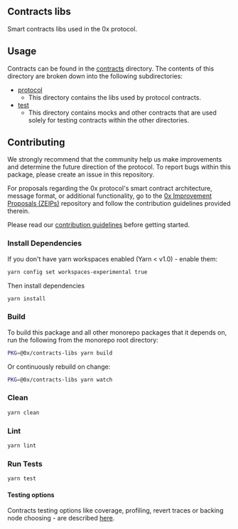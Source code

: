 ## Contracts libs

Smart contracts libs used in the 0x protocol.

## Usage

Contracts can be found in the [contracts](./contracts) directory. The contents of this directory are broken down into the following subdirectories:

*   [protocol](./contracts/protocol)
    *   This directory contains the libs used by protocol contracts.
*   [test](./contracts/test)
    *   This directory contains mocks and other contracts that are used solely for testing contracts within the other directories.

## Contributing

We strongly recommend that the community help us make improvements and determine the future direction of the protocol. To report bugs within this package, please create an issue in this repository.

For proposals regarding the 0x protocol's smart contract architecture, message format, or additional functionality, go to the [0x Improvement Proposals (ZEIPs)](https://github.com/0xProject/ZEIPs) repository and follow the contribution guidelines provided therein.

Please read our [contribution guidelines](../../CONTRIBUTING.md) before getting started.

### Install Dependencies

If you don't have yarn workspaces enabled (Yarn < v1.0) - enable them:

```bash
yarn config set workspaces-experimental true
```

Then install dependencies

```bash
yarn install
```

### Build

To build this package and all other monorepo packages that it depends on, run the following from the monorepo root directory:

```bash
PKG=@0x/contracts-libs yarn build
```

Or continuously rebuild on change:

```bash
PKG=@0x/contracts-libs yarn watch
```

### Clean

```bash
yarn clean
```

### Lint

```bash
yarn lint
```

### Run Tests

```bash
yarn test
```

#### Testing options

Contracts testing options like coverage, profiling, revert traces or backing node choosing - are described [here](../TESTING.md).
